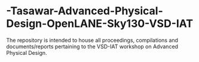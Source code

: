 # -Tasawar-Advanced-Physical-Design-OpenLANE-Sky130-VSD-IAT
The repository is intended to house all proceedings, compilations and documents/reports pertaining to the VSD-IAT workshop on Advanced Physical Design.
